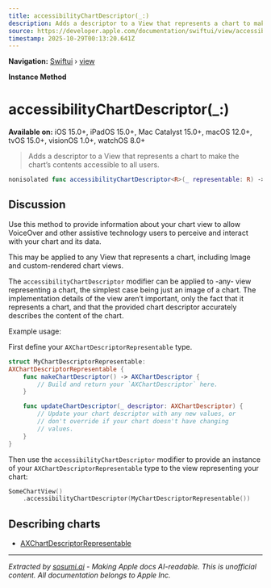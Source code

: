```yaml
---
title: accessibilityChartDescriptor(_:)
description: Adds a descriptor to a View that represents a chart to make the chart’s contents accessible to all users.
source: https://developer.apple.com/documentation/swiftui/view/accessibilitychartdescriptor(_:)
timestamp: 2025-10-29T00:13:20.641Z
---
```


**Navigation:** [Swiftui](/documentation/swiftui) › [view](/documentation/swiftui/view)

**Instance Method**

# accessibilityChartDescriptor(_:)

**Available on:** iOS 15.0+, iPadOS 15.0+, Mac Catalyst 15.0+, macOS 12.0+, tvOS 15.0+, visionOS 1.0+, watchOS 8.0+

> Adds a descriptor to a View that represents a chart to make the chart’s contents accessible to all users.

```swift
nonisolated func accessibilityChartDescriptor<R>(_ representable: R) -> some View where R : AXChartDescriptorRepresentable
```

## Discussion

Use this method to provide information about your chart view to allow VoiceOver and other assistive technology users to perceive and interact with your chart and its data.

This may be applied to any View that represents a chart, including Image and custom-rendered chart views.

The `accessibilityChartDescriptor` modifier can be applied to -any- view representing a chart, the simplest case being just an image of a chart. The implementation details of the view aren’t important, only the fact that it represents a chart, and that the provided chart descriptor accurately describes the content of the chart.

Example usage:

First define your `AXChartDescriptorRepresentable` type.

```swift
struct MyChartDescriptorRepresentable:
AXChartDescriptorRepresentable {
    func makeChartDescriptor() -> AXChartDescriptor {
        // Build and return your `AXChartDescriptor` here.
    }

    func updateChartDescriptor(_ descriptor: AXChartDescriptor) {
        // Update your chart descriptor with any new values, or
        // don't override if your chart doesn't have changing
        // values.
    }
}
```

Then use the `accessibilityChartDescriptor` modifier to provide an instance of your `AXChartDescriptorRepresentable` type to the view representing your chart:

```swift
SomeChartView()
    .accessibilityChartDescriptor(MyChartDescriptorRepresentable())
```

## Describing charts

- [AXChartDescriptorRepresentable](/documentation/swiftui/axchartdescriptorrepresentable)

---

*Extracted by [sosumi.ai](https://sosumi.ai) - Making Apple docs AI-readable.*
*This is unofficial content. All documentation belongs to Apple Inc.*
